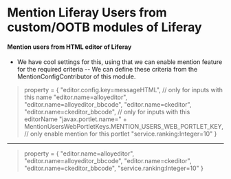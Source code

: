 # Mention Liferay Users from custom/OOTB modules of Liferay
#### Mention users from HTML editor of Liferay
- We have cool settings for this, using that we can enable mention feature for the required criteria
-- We can define these criteria from the MentionConfigContributor of this module.


>property = {
			"editor.config.key=messageHTML", // only for inputs with this name
			"editor.name=alloyeditor", "editor.name=alloyeditor_bbcode",
			"editor.name=ckeditor", "editor.name=ckeditor_bbcode", // only for inputs with this editorName
			"javax.portlet.name=" + MentionUsersWebPortletKeys.MENTION_USERS_WEB_PORTLET_KEY, // only enable mention for this portlet
			"service.ranking:Integer=10"
		}
---


>property = {
			"editor.name=alloyeditor", "editor.name=alloyeditor_bbcode",
			"editor.name=ckeditor", "editor.name=ckeditor_bbcode",
			"service.ranking:Integer=10"
		}
